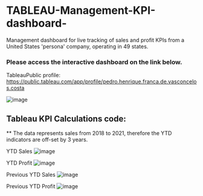 # TABLEAU-Management-KPI-dashboard-

Management dashboard for live tracking of sales and profit KPIs from a United States 'persona' company, operating in 49 states.


### Please access the interactive dashboard on the link below.
TableauPublic profile: https://public.tableau.com/app/profile/pedro.henrique.franca.de.vasconcelos.costa


![image](https://github.com/pedro-vasconcelos-costa/TABLEAU-Management-KPI-dashboard-/blob/main/img_%20KPI%20dashboard.png)


## Tableau KPI Calculations code:
** The data represents sales from 2018 to 2021, therefore the YTD indicators are off-set by 3 years.

YTD Sales
![image](https://github.com/pedro-vasconcelos-costa/TABLEAU-Management-KPI-dashboard-/blob/main/img_%20YTD%20sales.png)

YTD Profit
![image](https://github.com/pedro-vasconcelos-costa/TABLEAU-Management-KPI-dashboard-/blob/main/img_%20YTD%20profit.png)

Previous YTD Sales
![image](https://github.com/pedro-vasconcelos-costa/TABLEAU-Management-KPI-dashboard-/blob/main/img_%20previous%20sales.png)

Previous YTD Profit
![image](https://github.com/pedro-vasconcelos-costa/TABLEAU-Management-KPI-dashboard-/blob/main/img_%20previous%20profit.png)
